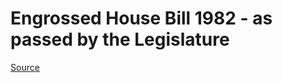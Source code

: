 # Engrossed House Bill 1982 - as passed by the Legislature

[Source](http://lawfilesext.leg.wa.gov/biennium/2021-22/Pdf/Bills/House%20Passed%20Legislature/1982.PL.pdf)